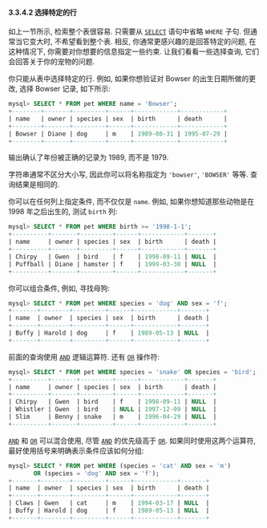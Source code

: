 #### 3.3.4.2 选择特定的行

如上一节所示, 检索整个表很容易. 只需要从 [`SELECT`](https://dev.mysql.com/doc/refman/8.0/en/select.html) 语句中省略 `WHERE` 子句. 但通常当它变大时, 不希望看到整个表. 相反, 你通常更感兴趣的是回答特定的问题, 在这种情况下, 你需要对你想要的信息指定一些约束. 让我们看看一些选择查询, 它们会回答关于你的宠物的问题.

你只能从表中选择特定的行. 例如, 如果你想验证对 Bowser 的出生日期所做的更改, 选择 Bowser 记录, 如下所示:

```sql
mysql> SELECT * FROM pet WHERE name = 'Bowser';
+--------+-------+---------+------+------------+------------+
| name   | owner | species | sex  | birth      | death      |
+--------+-------+---------+------+------------+------------+
| Bowser | Diane | dog     | m    | 1989-08-31 | 1995-07-29 |
+--------+-------+---------+------+------------+------------+
```

输出确认了年份被正确的记录为 1989, 而不是 1979.

字符串通常不区分大小写, 因此你可以将名称指定为 `'bowser'`, `'BOWSER'` 等等. 查询结果是相同的.

你可以在任何列上指定条件, 而不仅仅是 `name`. 例如, 如果你想知道那些动物是在 1998 年之后出生的, 测试 `birth` 列:

```sql
mysql> SELECT * FROM pet WHERE birth >= '1998-1-1';
+----------+-------+---------+------+------------+-------+
| name     | owner | species | sex  | birth      | death |
+----------+-------+---------+------+------------+-------+
| Chirpy   | Gwen  | bird    | f    | 1998-09-11 | NULL  |
| Puffball | Diane | hamster | f    | 1999-03-30 | NULL  |
+----------+-------+---------+------+------------+-------+
```

你可以组合条件, 例如, 寻找母狗:

```sql
mysql> SELECT * FROM pet WHERE species = 'dog' AND sex = 'f';
+-------+--------+---------+------+------------+-------+
| name  | owner  | species | sex  | birth      | death |
+-------+--------+---------+------+------------+-------+
| Buffy | Harold | dog     | f    | 1989-05-13 | NULL  |
+-------+--------+---------+------+------------+-------+
```

前面的查询使用 [`AND`](https://dev.mysql.com/doc/refman/8.0/en/logical-operators.html#operator_and) 逻辑运算符. 还有 [`OR`](https://dev.mysql.com/doc/refman/8.0/en/logical-operators.html#operator_or) 操作符:

```sql
mysql> SELECT * FROM pet WHERE species = 'snake' OR species = 'bird';
+----------+-------+---------+------+------------+-------+
| name     | owner | species | sex  | birth      | death |
+----------+-------+---------+------+------------+-------+
| Chirpy   | Gwen  | bird    | f    | 1998-09-11 | NULL  |
| Whistler | Gwen  | bird    | NULL | 1997-12-09 | NULL  |
| Slim     | Benny | snake   | m    | 1996-04-29 | NULL  |
+----------+-------+---------+------+------------+-------+
```

[`AND`](https://dev.mysql.com/doc/refman/8.0/en/logical-operators.html#operator_and) 和 [`OR`](https://dev.mysql.com/doc/refman/8.0/en/logical-operators.html#operator_or) 可以混合使用, 尽管 [`AND`](https://dev.mysql.com/doc/refman/8.0/en/logical-operators.html#operator_and) 的优先级高于 [`OR`](https://dev.mysql.com/doc/refman/8.0/en/logical-operators.html#operator_or). 如果同时使用这两个运算符, 最好使用括号来明确表示条件应该如何分组:

```sql
mysql> SELECT * FROM pet WHERE (species = 'cat' AND sex = 'm')
       OR (species = 'dog' AND sex = 'f');
+-------+--------+---------+------+------------+-------+
| name  | owner  | species | sex  | birth      | death |
+-------+--------+---------+------+------------+-------+
| Claws | Gwen   | cat     | m    | 1994-03-17 | NULL  |
| Buffy | Harold | dog     | f    | 1989-05-13 | NULL  |
+-------+--------+---------+------+------------+-------+
```